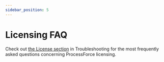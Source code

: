 ```yaml
---
sidebar_position: 5
---
```


# Licensing FAQ

Check out [the License section](../../troubleshooting/licensing-issues.md) in Troubleshooting for the most frequently asked questions concerning ProcessForce licensing.
